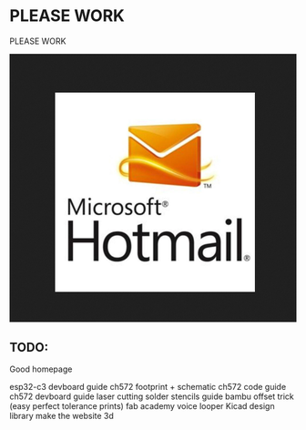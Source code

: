 # PLEASE WORK
PLEASE WORK

![alt text](<Screenshot 2025-07-04 005921.png>)



## TODO:
Good homepage

esp32-c3 devboard guide
ch572 footprint + schematic
ch572 code guide
ch572 devboard guide
laser cutting solder stencils guide
bambu offset trick (easy perfect tolerance prints)
fab academy
voice looper
Kicad design library
make the website 3d 
